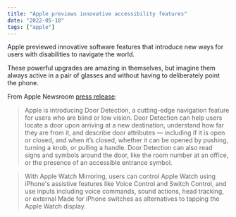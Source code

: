 ```yaml
---
title: "Apple previews innovative accessibility features"
date: "2022-05-18"
tags: ["apple"]
---
```


Apple previewed innovative software features that introduce new ways for users with disabilities to navigate the world.

These powerful upgrades are amazing in themselves, but imagine them always active in a pair of glasses and without having to deliberately point the phone.

From Apple Newsroom [press release](https://www.apple.com/newsroom/2022/05/apple-previews-innovative-accessibility-features):

> Apple is introducing Door Detection, a cutting-edge navigation feature for users who are blind or low vision. Door Detection can help users locate a door upon arriving at a new destination, understand how far they are from it, and describe door attributes — including if it is open or closed, and when it’s closed, whether it can be opened by pushing, turning a knob, or pulling a handle. Door Detection can also read signs and symbols around the door, like the room number at an office, or the presence of an accessible entrance symbol.

> With Apple Watch Mirroring, users can control Apple Watch using iPhone's assistive features like Voice Control and Switch Control, and use inputs including voice commands, sound actions, head tracking, or external Made for iPhone switches as alternatives to tapping the Apple Watch display.
